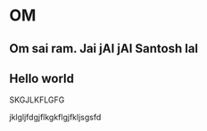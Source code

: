 # OM

Om sai ram. Jai
jAI jAI
Santosh lal
---
Hello world
---
SKGJLKFLGFG

jklgljfdgjflkgkflgjfkljsgsfd
